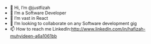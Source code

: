 - 👋 Hi, I’m @justfizah
- 👀 I’m a Software Developer
- 🌱 I’m vast in React
- 💞️ I’m looking to collaborate on any Software development gig
- 📫 How to reach me Linkedln:http://www.linkedln.com/in/hafizah-muhyideen-a6a1061bb

<!---
justfizah/justfizah is a ✨ special ✨ repository because its `README.md` (this file) appears on your GitHub profile.
You can click the Preview link to take a look at your changes.
--->
